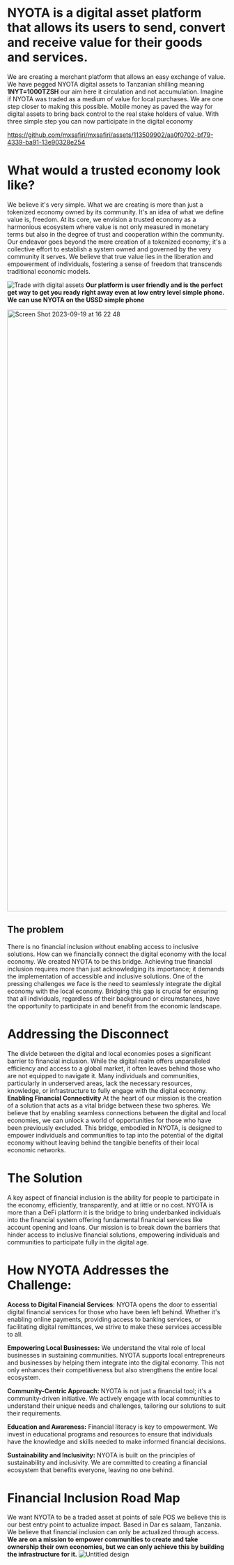 # NYOTA is a digital asset platform that allows its users to send, convert and receive value for their goods and services. 
We are creating a merchant platform that allows an easy exchange of value. We have pegged NYOTA digital assets to Tanzanian shilling meaning **1NYT=1000TZSH** our aim here it circulation and not accumulation. Imagine if NYOTA was traded as a medium of value for local purchases. We are one step closer to making this possible. Mobile money as paved the way for digital assets to bring back control to the real stake holders of value. With three simple step you can now participate in the digital economy


https://github.com/mxsafiri/mxsafiri/assets/113509902/aa0f0702-bf79-4339-ba91-13e90328e254


# What would a trusted economy look like? 
We believe it's very simple. What we are creating is more than just a tokenized economy owned by its community. It's an idea of what we define value is, freedom. 
At its core, we envision a trusted economy as a harmonious ecosystem where value is not only measured in monetary terms but also in the degree of trust and cooperation within the community. Our endeavor goes beyond the mere creation of a tokenized economy; it's a collective effort to establish a system owned and governed by the very community it serves. We believe that true value lies in the liberation and empowerment of individuals, fostering a sense of freedom that transcends traditional economic models.

 ![Trade with digital assets](https://github.com/mxsafiri/mxsafiri/assets/113509902/2c099e8b-d418-4cba-a37c-dc98d1c9a8e6)
**Our platform is user friendly and is the perfect get way to get you ready right away even at low entry level simple phone. We can use NYOTA on the USSD simple phone**

<img width="1379" alt="Screen Shot 2023-09-19 at 16 22 48" src="https://github.com/mxsafiri/mxsafiri/assets/113509902/8e7b8f96-f77e-419e-be24-4b628f7bd5b7">

## The problem  
There is no financial inclusion without enabling access to inclusive solutions. How can we financially connect the digital economy with the local economy. We created NYOTA to be this bridge. Achieving true financial inclusion requires more than just acknowledging its importance; it demands the implementation of accessible and inclusive solutions. One of the pressing challenges we face is the need to seamlessly integrate the digital economy with the local economy. Bridging this gap is crucial for ensuring that all individuals, regardless of their background or circumstances, have the opportunity to participate in and benefit from the economic landscape.

# Addressing the Disconnect
The divide between the digital and local economies poses a significant barrier to financial inclusion. While the digital realm offers unparalleled efficiency and access to a global market, it often leaves behind those who are not equipped to navigate it. Many individuals and communities, particularly in underserved areas, lack the necessary resources, knowledge, or infrastructure to fully engage with the digital economy.
**Enabling Financial Connectivity**
At the heart of our mission is the creation of a solution that acts as a vital bridge between these two spheres. We believe that by enabling seamless connections between the digital and local economies, we can unlock a world of opportunities for those who have been previously excluded. This bridge, embodied in NYOTA, is designed to empower individuals and communities to tap into the potential of the digital economy without leaving behind the tangible benefits of their local economic networks.


# The Solution
A key aspect of financial inclusion is the ability for people to participate in the economy, efficiently, transparently, and at little or no cost. NYOTA is more than a DeFi platform it is the bridge to bring underbanked individuals into the financial system offering fundamental financial services like account opening and loans. Our mission is to break down the barriers that hinder access to inclusive financial solutions, empowering individuals and communities to participate fully in the digital age.

# How NYOTA Addresses the Challenge:
**Access to Digital Financial Services**: NYOTA opens the door to essential digital financial services for those who have been left behind. Whether it's enabling online payments, providing access to banking services, or facilitating digital remittances, we strive to make these services accessible to all.

**Empowering Local Businesses:** We understand the vital role of local businesses in sustaining communities. NYOTA supports local entrepreneurs and businesses by helping them integrate into the digital economy. This not only enhances their competitiveness but also strengthens the entire local ecosystem.

**Community-Centric Approach:** NYOTA is not just a financial tool; it's a community-driven initiative. We actively engage with local communities to understand their unique needs and challenges, tailoring our solutions to suit their requirements.

**Education and Awareness:** Financial literacy is key to empowerment. We invest in educational programs and resources to ensure that individuals have the knowledge and skills needed to make informed financial decisions.

**Sustainability and Inclusivity:** NYOTA is built on the principles of sustainability and inclusivity. We are committed to creating a financial ecosystem that benefits everyone, leaving no one behind.

# Financial Inclusion Road Map
We want NYOTA to be a traded asset at points of sale POS we believe this is our best entry point to actualize impact. Based in Dar es salaam, Tanzania. We believe that financial inclusion can only be actualized through access. **We are on a mission to empower communities to create and take ownership their own economies, but we can only achieve this by building the infrastructure for it.**
![Untitled design](https://github.com/mxsafiri/mxsafiri/assets/113509902/f9d2d5fa-0170-4cc4-b0cd-b497dd6d1d0e)



